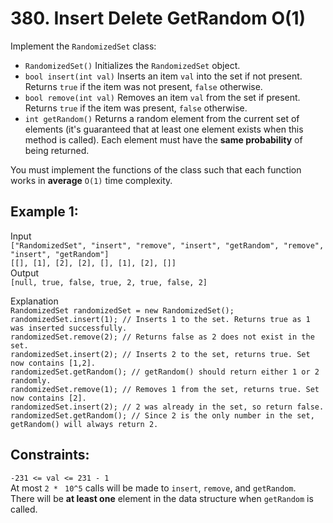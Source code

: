 # 380. Insert Delete GetRandom O(1)

Implement the `RandomizedSet` class:

- `RandomizedSet()` Initializes the `RandomizedSet` object.
- `bool insert(int val)` Inserts an item `val` into the set if not present. Returns `true` if the item was not present, `false` otherwise.
- `bool remove(int val)` Removes an item `val` from the set if present. Returns `true` if the item was present, `false` otherwise.
- `int getRandom()` Returns a random element from the current set of elements (it's guaranteed that at least one element exists when this method is called). Each element must have the **same probability** of being returned.

You must implement the functions of the class such that each function works in **average** `O(1)` time complexity.



## Example 1:
Input  
`["RandomizedSet", "insert", "remove", "insert", "getRandom", "remove", "insert", "getRandom"]`    
`[[], [1], [2], [2], [], [1], [2], []]`  
Output  
`[null, true, false, true, 2, true, false, 2]`  

Explanation  
`RandomizedSet randomizedSet = new RandomizedSet();`  
`randomizedSet.insert(1); // Inserts 1 to the set. Returns true as 1 was inserted successfully.`  
`randomizedSet.remove(2); // Returns false as 2 does not exist in the set.`  
`randomizedSet.insert(2); // Inserts 2 to the set, returns true. Set now contains [1,2].`  
`randomizedSet.getRandom(); // getRandom() should return either 1 or 2 randomly.`  
`randomizedSet.remove(1); // Removes 1 from the set, returns true. Set now contains [2].`  
`randomizedSet.insert(2); // 2 was already in the set, so return false.`  
`randomizedSet.getRandom(); // Since 2 is the only number in the set, getRandom() will always return 2.`  

## Constraints:
`-231 <= val <= 231 - 1`  
At most `2 * ` `10^5` calls will be made to `insert`, `remove`, and `getRandom`.  
There will be **at least one** element in the data structure when `getRandom` is called.  